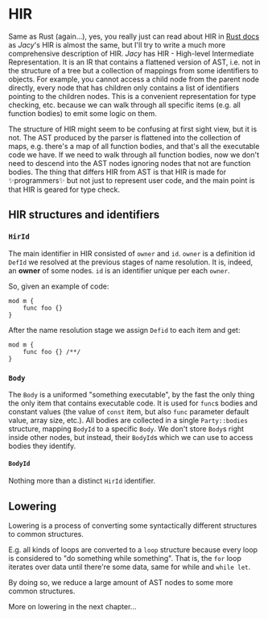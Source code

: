 # HIR

Same as Rust (again...), yes, you really just can read about HIR in [Rust docs](https://rustc-dev-guide.rust-lang.org/hir.html) as _Jacy_'s HIR is almost the same, but I'll try to write a much more comprehensive description of HIR.
_Jacy_ has HIR - High-level Intermediate Representation. It is an IR that contains a flattened version of AST, i.e. not in the structure of a tree but a collection of mappings from some identifiers to objects.
For example, you cannot access a child node from the parent node directly, every node that has children only contains a list of identifiers pointing to the children nodes. This is a convenient representation for type checking, etc. because we can walk through all specific items (e.g. all function bodies) to emit some logic on them.

The structure of HIR might seem to be confusing at first sight view, but it is not.
The AST produced by the parser is flattened into the collection of maps, e.g. there's a map of all function bodies, and that's all the executable code we have. If we need to walk through all function bodies, now we don't need to descend into the AST nodes ignoring nodes that not are function bodies.
The thing that differs HIR from AST is that HIR is made for ✨programmers✨ but not just to represent user code, and the main point is that HIR is geared for type check.

## HIR structures and identifiers

### `HirId`

The main identifier in HIR consisted of `owner` and `id`.
`owner` is a definition id `DefId` we resolved at the previous stages of name resolution. It is, indeed, an **owner** of some nodes.
`id` is an identifier unique per each `owner`.

So, given an example of code:
```jc
mod m {
    func foo {}
}
```

After the name resolution stage we assign `Defid` to each item and get:
```jc
mod m { 
    func foo {} /**/
}
```

### `Body`

The `Body` is a uniformed "something executable", by the fast the only thing the only item that contains executable code. It is used for `func`s bodies and constant values (the value of `const` item, but also `func` parameter default value, array size, etc.).
All bodies are collected in a single `Party::bodies` structure, mapping `BodyId` to a specific `Body`. We don't store `Body`s right inside other nodes, but instead, their `BodyId`s which we can use to access bodies they identify.



#### `BodyId`

Nothing more than a distinct `HirId` identifier.


## Lowering

Lowering is a process of converting some syntactically different structures to common structures.

E.g. all kinds of loops are converted to a `loop` structure because every loop is considered to "do something while
something". That is, the `for` loop iterates over data until there're some data, same for while and `while let`.

By doing so, we reduce a large amount of AST nodes to some more common structures.

More on lowering in the next chapter...
